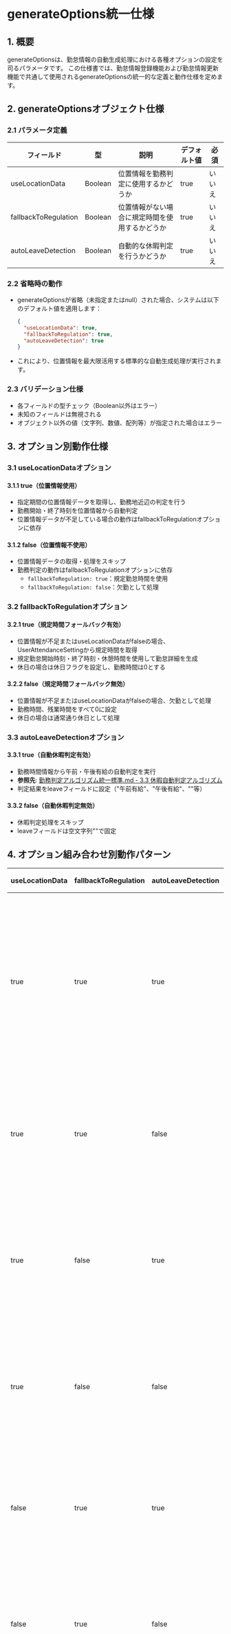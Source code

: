 # generateOptions統一仕様

## 1. 概要
generateOptionsは、勤怠情報の自動生成処理における各種オプションの設定を司るパラメータです。
この仕様書では、勤怠情報登録機能および勤怠情報更新機能で共通して使用されるgenerateOptionsの統一的な定義と動作仕様を定めます。

## 2. generateOptionsオブジェクト仕様

### 2.1 パラメータ定義

| フィールド | 型 | 説明 | デフォルト値 | 必須 |
|---------|------|------|------------|-----|
| useLocationData | Boolean | 位置情報を勤務判定に使用するかどうか | true | いいえ |
| fallbackToRegulation | Boolean | 位置情報がない場合に規定時間を使用するかどうか | true | いいえ |
| autoLeaveDetection | Boolean | 自動的な休暇判定を行うかどうか | true | いいえ |

### 2.2 省略時の動作
- generateOptionsが省略（未指定またはnull）された場合、システムは以下のデフォルト値を適用します：
  ```json
  {
    "useLocationData": true,
    "fallbackToRegulation": true,
    "autoLeaveDetection": true
  }
  ```
- これにより、位置情報を最大限活用する標準的な自動生成処理が実行されます。

### 2.3 バリデーション仕様
- 各フィールドの型チェック（Boolean以外はエラー）
- 未知のフィールドは無視される
- オブジェクト以外の値（文字列、数値、配列等）が指定された場合はエラー

## 3. オプション別動作仕様

### 3.1 useLocationDataオプション

#### 3.1.1 true（位置情報使用）
- 指定期間の位置情報データを取得し、勤務地近辺の判定を行う
- 勤務開始・終了時刻を位置情報から自動判定
- 位置情報データが不足している場合の動作はfallbackToRegulationオプションに依存

#### 3.1.2 false（位置情報不使用）
- 位置情報データの取得・処理をスキップ
- 勤務判定の動作はfallbackToRegulationオプションに依存
  - `fallbackToRegulation: true`：規定勤怠時間を使用
  - `fallbackToRegulation: false`：欠勤として処理

### 3.2 fallbackToRegulationオプション

#### 3.2.1 true（規定時間フォールバック有効）
- 位置情報が不足またはuseLocationDataがfalseの場合、UserAttendanceSettingから規定時間を取得
- 規定勤怠開始時刻・終了時刻・休憩時間を使用して勤怠詳細を生成
- 休日の場合は休日フラグを設定し、勤務時間は0とする

#### 3.2.2 false（規定時間フォールバック無効）
- 位置情報が不足またはuseLocationDataがfalseの場合、欠勤として処理
- 勤務時間、残業時間をすべて0に設定
- 休日の場合は通常通り休日として処理

### 3.3 autoLeaveDetectionオプション

#### 3.3.1 true（自動休暇判定有効）
- 勤務時間情報から午前・午後有給の自動判定を実行
- **参照先**: [勤務判定アルゴリズム統一標準.md - 3.3 休暇自動判定アルゴリズム](./勤務判定アルゴリズム統一標準.md#33-休暇自動判定アルゴリズム)
- 判定結果をleaveフィールドに設定（"午前有給"、"午後有給"、""等）

#### 3.3.2 false（自動休暇判定無効）
- 休暇判定処理をスキップ
- leaveフィールドは空文字列""で固定

## 4. オプション組み合わせ別動作パターン

| useLocationData | fallbackToRegulation | autoLeaveDetection | 動作概要 |
|----------------|---------------------|-------------------|---------|
| true | true | true | 標準的な自動生成（位置情報優先、フォールバック有り、休暇判定有り） |
| true | true | false | 位置情報優先、フォールバック有り、休暇判定無し |
| true | false | true | 位置情報優先、フォールバック無し、休暇判定有り |
| true | false | false | 位置情報優先、フォールバック無し、休暇判定無し |
| false | true | true | 位置情報不使用、規定時間使用、休暇判定有り |
| false | true | false | 位置情報不使用、規定時間使用、休暇判定無し |
| false | false | true | 位置情報不使用、規定時間不使用、休暇判定有り |
| false | false | false | 位置情報不使用、規定時間不使用、休暇判定無し |

### 4.1 推奨使用シーン

#### 4.1.1 標準シーン（true, true, true）
- 通常の勤務月における自動生成
- 位置情報を最大限活用し、データ不足時は安全な規定時間を使用

#### 4.1.2 在宅勤務シーン（false, true, true）
- 在宅勤務期間など位置情報による判定が困難な期間
- 規定時間を使用して安定した勤怠情報を生成

#### 4.1.3 休暇期間シーン（false, false, false）
- 長期休暇期間など勤務がない期間の一括処理
- 全日を欠勤扱いとして処理

## 5. エラーハンドリング

### 5.1 バリデーションエラー
```json
{
  "success": false,
  "error": {
    "code": "INVALID_GENERATE_OPTIONS",
    "message": "自動生成オプションの形式が不正です",
    "details": [
      {
        "field": "generateOptions.useLocationData",
        "message": "Boolean値で指定してください"
      },
      {
        "field": "generateOptions",
        "message": "オブジェクト形式で指定するか、省略してください"
      }
    ]
  }
}
```

### 5.2 エラーケース一覧
| エラーケース | HTTPステータス | エラーコード | 対応方法 |
|------------|---------------|------------|---------|
| generateOptionsが非オブジェクト | 400 | INVALID_GENERATE_OPTIONS | オブジェクト形式で指定するか省略 |
| Boolean以外の値指定 | 400 | INVALID_GENERATE_OPTIONS | 各フィールドはtrue/falseで指定 |
| 位置情報取得エラー（useLocationData: true時） | 422 | LOCATION_DATA_UNAVAILABLE | fallbackToRegulationの有効化を推奨 |

## 6. 機能別適用仕様

### 6.1 勤怠情報登録機能での使用
- **適用タイミング**: `autoGenerate: true`でのリクエスト時
- **パラメータ名**: `generateOptions`
- **必須性**: 任意（省略時はデフォルト値適用）
- **エラーハンドリング**: バリデーションエラー時は400 Bad Requestで応答

### 6.2 勤怠情報更新機能での使用
- **適用タイミング**: `updateType: "regenerate"`でのリクエスト時
- **パラメータ名**: `generateOptions`
- **必須性**: 任意（省略時はデフォルト値適用）
- **処理対象**: `targetDates`で指定された日付のみ
- **エラーハンドリング**: バリデーションエラー時は400 Bad Requestで応答

## 7. 依存関係

### 7.1 関連アルゴリズム
- **勤務判定アルゴリズム**: useLocationDataオプション処理時に使用
- **休暇自動判定アルゴリズム**: autoLeaveDetectionオプション処理時に使用
- **参照先**: [勤務判定アルゴリズム統一標準.md](./勤務判定アルゴリズム統一標準.md)

### 7.2 データ依存
- **位置情報データ**: useLocationDataオプション使用時に必要
- **ユーザー勤怠設定**: fallbackToRegulationオプション使用時に必要
- **休日マスタ**: 休日判定時に必要

## 8. パフォーマンス考慮事項

### 8.1 位置情報処理負荷
- `useLocationData: true`時は位置情報の取得・解析処理が発生
- 大量データ処理時は処理時間の増加を考慮

### 8.2 設定参照負荷
- `fallbackToRegulation: true`時はUserAttendanceSetting参照が発生
- キャッシュ機構により性能影響を最小化

## 9. セキュリティ要件

### 9.1 アクセス制御
- generateOptionsに基づく処理は当該ユーザーのデータのみを対象
- 他ユーザーの位置情報・設定情報へのアクセス不可

### 9.2 データ整合性
- 生成された勤怠情報の論理的整合性チェック
- 不正なオプション組み合わせの検出と適切なエラー応答

## 変更履歴
| 日付 | 変更者 | 変更内容 |
|-----|-------|---------|
| 2025/06/09 | GitHub Copilot | 初版作成 - generateOptions統一仕様の標準化 |

※このドキュメントは開発の進行に合わせて随時更新されます。
